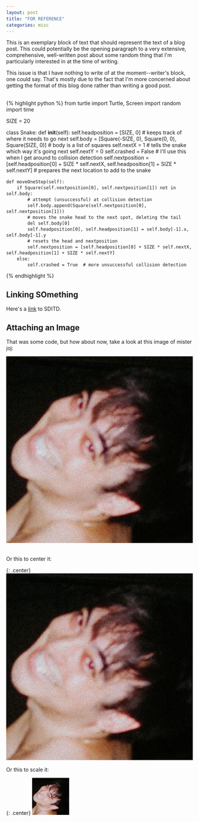 ```yaml
---
layout: post
title: "FOR REFERENCE"
categories: misc
---
```

This is an exemplary block of text that should represent the text of a blog post. This could potentially be the opening paragraph to a very extensive, comprehensive, well-written post about some random thing that I'm particularly interested in at the time of writing.

This issue is that I have nothing to write of at the moment--writer's block, one could say. That's mostly due to the fact that I'm more concerned about getting the format of this blog done rather than writing a good post.

<br>
{% highlight python %}
from turtle import Turtle, Screen
import random
import time

SIZE = 20

class Snake:
    def __init__(self):
        self.headposition = [SIZE, 0]  # keeps track of where it needs to go next
        self.body = [Square(-SIZE, 0), Square(0, 0), Square(SIZE, 0)]  # body is a list of squares
        self.nextX = 1  # tells the snake which way it's going next
        self.nextY = 0
        self.crashed = False  # I'll use this when I get around to collision detection
        self.nextposition = [self.headposition[0] + SIZE * self.nextX, self.headposition[1] + SIZE * self.nextY]
        # prepares the next location to add to the snake

    def moveOneStep(self):
        if Square(self.nextposition[0], self.nextposition[1]) not in self.body: 
            # attempt (unsuccessful) at collision detection
            self.body.append(Square(self.nextposition[0], self.nextposition[1])) 
            # moves the snake head to the next spot, deleting the tail
            del self.body[0]
            self.headposition[0], self.headposition[1] = self.body[-1].x, self.body[-1].y 
            # resets the head and nextposition
            self.nextposition = [self.headposition[0] + SIZE * self.nextX, self.headposition[1] + SIZE * self.nextY]
        else:
            self.crashed = True  # more unsuccessful collision detection

{% endhighlight %}

## Linking SOmething
Here's a [link](https://www.youtube.com/watch?v=K3Qzzggn--s) to SDITD.


## Attaching an Image

That was some code, but how about now, take a look at this image of mister joj:

![Joji's Album: BALLADS 1](/assets/img/BALLADS.jpg)

<br>
Or this to center it:

{: .center}
![Joji's Album: BALLADS 1](/assets/img/BALLADS.jpg)

Or this to scale it:
<br>

{: .center}
<img src="/assets/img/BALLADS.jpg" width="100" height="100" />